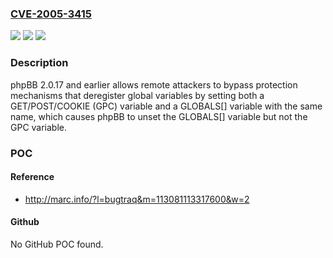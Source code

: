 ### [CVE-2005-3415](https://cve.mitre.org/cgi-bin/cvename.cgi?name=CVE-2005-3415)
![](https://img.shields.io/static/v1?label=Product&message=n%2Fa&color=blue)
![](https://img.shields.io/static/v1?label=Version&message=n%2Fa&color=blue)
![](https://img.shields.io/static/v1?label=Vulnerability&message=n%2Fa&color=brighgreen)

### Description

phpBB 2.0.17 and earlier allows remote attackers to bypass protection mechanisms that deregister global variables by setting both a GET/POST/COOKIE (GPC) variable and a GLOBALS[] variable with the same name, which causes phpBB to unset the GLOBALS[] variable but not the GPC variable.

### POC

#### Reference
- http://marc.info/?l=bugtraq&m=113081113317600&w=2

#### Github
No GitHub POC found.

